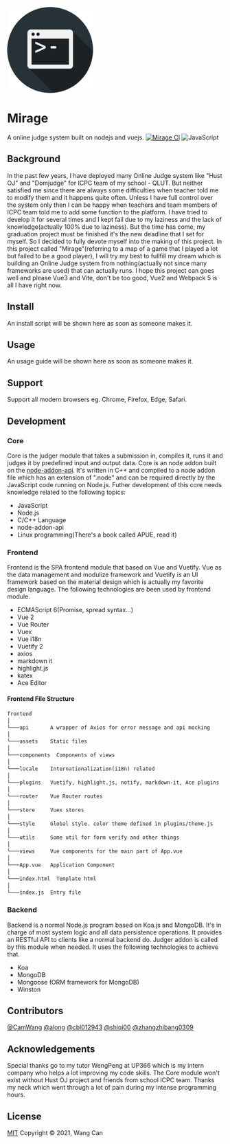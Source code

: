 <img src="./docs/public/logo.png" width="200">

# Mirage
A online judge system built on nodejs and vuejs.
[![Mirage CI](https://github.com/CamWang/mirage/actions/workflows/ci.yml/badge.svg)](https://github.com/CamWang/mirage/actions/workflows/ci.yml)
![JavaScript](https://img.shields.io/badge/JavaScript-F7DF1E?style=for-the-badge&logo=javascript&logoColor=black)
## Background
In the past few years, I have deployed many Online Judge system like "Hust OJ" and "Domjudge" for ICPC team of my school - QLUT. But neither satisfied me since there are always some difficulties when teacher told me to modify them and it happens quite often. Unless I have full control over the system only then I can be happy when teachers and team members of ICPC team told me to add some function to the platform. I have tried to develop it for several times and I kept fail due to my laziness and the lack of knowledge(actually 100% due to laziness). But the time has come, my graduation project must be finished it's the new deadline that I set for myself. So I decided to fully devote myself into the making of this project. In this project called "Mirage"(referring to a map of a game that I played a lot but failed to be a good player), I will try my best to fullfill my dream which is building an Online Judge system from nothing(actually not since many frameworks are used) that can actually runs. I hope this project can goes well and please Vue3 and Vite, don't be too good, Vue2 and Webpack 5 is all I have right now.

## Install
An install script will be shown here as soon as someone makes it.

## Usage
An usage guide will be shown here as soon as someone makes it.

## Support
Support all modern browsers eg. Chrome, Firefox, Edge, Safari.

## Development

### Core
Core is the judger module that takes a submission in, compiles it, runs it and judges it by predefined input and output data. Core is an node addon built on the [node-addon-api](https://github.com/nodejs/node-addon-api). It's written in C++ and compiled to a node addon file which has an extension of ".node" and can be required directly by the JavaScript code running on Node.js. Futher development of this core needs knowledge related to the following topics:
* JavaScript
* Node.js
* C/C++ Language
* node-addon-api
* Linux programming(There's a book called APUE, read it)

### Frontend
Frontend is the SPA frontend module that based on Vue and Vuetify. Vue as the data management and modulize framework and Vuetify is an UI framework based on the material design which is actually my favorite design language. The following technologies are been used by frontend module.
* ECMAScript 6(Promise, spread syntax...)
* Vue 2
* Vue Router
* Vuex
* Vue i18n
* Vuetify 2
* axios
* markdown it
* highlight.js
* katex
* Ace Editor

#### Frontend File Structure
```
frontend
│
└───api       A wrapper of Axios for error message and api mocking
│   
└───assets    Static files
│   
└───components  Components of views
│   
└───locale    Internationalization(i18n) related
│   
└───plugins   Vuetify, highlight.js, notify, markdown-it, Ace plugins
│   
└───router    Vue Router routes
│   
└───store     Vuex stores
│   
└───style     Global style. color theme defined in plugins/theme.js
│   
└───utils     Some util for form verify and other things
│   
└───views     Vue components for the main part of App.vue
│   
└───App.vue   Application Component
│   
└───index.html  Template html
│   
└───index.js  Entry file
```

### Backend
Backend is a normal Node.js program based on Koa.js and MongoDB. It's in charge of most system logic and all data persistence operations. It provides an RESTful API to clients like a normal backend do. Judger addon is called by this module when needed. It uses the following technologies to achieve that.
* Koa
* MongoDB
* Mongoose (ORM framework for MongoDB)
* Winston

## Contributors
[@CamWang](https://github.com/camwang)
[@along](https://github.com/starnightw)
[@cbl012943](https://github.com/cbl012943)
[@shiqi00](https://github.com/Shiqi00)
[@zhangzhibang0309](https://github.com/zhangzhibang0309)

## Acknowledgements
Special thanks go to my tutor WengPeng at UP366 which is my intern company who helps a lot improving my code skills.
The Core module won't exist without Hust OJ project and friends from school ICPC team.
Thanks my neck which went through a lot of pain during my intense programming hours.

## License
[MIT](LICENSE)
Copyright © 2021, Wang Can
